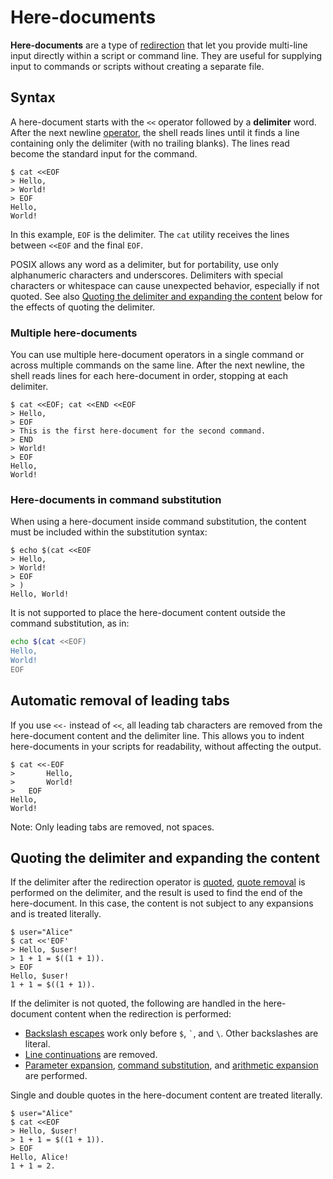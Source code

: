 # Here-documents

**Here-documents** are a type of [redirection](index.html) that let you provide multi-line input directly within a script or command line. They are useful for supplying input to commands or scripts without creating a separate file.

## Syntax

A here-document starts with the `<<` operator followed by a **delimiter** word. After the next newline [operator](../words/index.html#tokens-and-operators), the shell reads lines until it finds a line containing only the delimiter (with no trailing blanks). The lines read become the standard input for the command.

```shell
$ cat <<EOF
> Hello,
> World!
> EOF
Hello,
World!
```

In this example, `EOF` is the delimiter. The `cat` utility receives the lines between `<<EOF` and the final `EOF`.

POSIX allows any word as a delimiter, but for portability, use only alphanumeric characters and underscores. Delimiters with special characters or whitespace can cause unexpected behavior, especially if not quoted. See also [Quoting the delimiter and expanding the content](#quoting-the-delimiter-and-expanding-the-content) below for the effects of quoting the delimiter.

### Multiple here-documents

You can use multiple here-document operators in a single command or across multiple commands on the same line. After the next newline, the shell reads lines for each here-document in order, stopping at each delimiter.

```shell
$ cat <<EOF; cat <<END <<EOF
> Hello,
> EOF
> This is the first here-document for the second command.
> END
> World!
> EOF
Hello,
World!
```

### Here-documents in command substitution

When using a here-document inside command substitution, the content must be included within the substitution syntax:

```shell
$ echo $(cat <<EOF
> Hello,
> World!
> EOF
> )
Hello, World!
```

It is not supported to place the here-document content outside the command substitution, as in:

```sh
echo $(cat <<EOF)
Hello,
World!
EOF
```

## Automatic removal of leading tabs

If you use `<<-` instead of `<<`, all leading tab characters are removed from the here-document content and the delimiter line. This allows you to indent here-documents in your scripts for readability, without affecting the output.

```shell
$ cat <<-EOF
> 		Hello,
> 		World!
> 	EOF
Hello,
World!
```

Note: Only leading tabs are removed, not spaces.

## Quoting the delimiter and expanding the content

If the delimiter after the redirection operator is [quoted](../words/quoting.md), [quote removal](../words/quoting.md#quote-removal) is performed on the delimiter, and the result is used to find the end of the here-document. In this case, the content is not subject to any expansions and is treated literally.

```shell
$ user="Alice"
$ cat <<'EOF'
> Hello, $user!
> 1 + 1 = $((1 + 1)).
> EOF
Hello, $user!
1 + 1 = $((1 + 1)).
```

If the delimiter is not quoted, the following are handled in the here-document content when the redirection is performed:

- [Backslash escapes](../words/quoting.md#backslash) work only before `$`, `` ` ``, and `\`. Other backslashes are literal.
- [Line continuations](../words/quoting.md#line-continuation) are removed.
- [Parameter expansion](../words/parameters.md), [command substitution](../words/command_substitution.md), and [arithmetic expansion](../words/arithmetic.md) are performed.

Single and double quotes in the here-document content are treated literally.

```shell
$ user="Alice"
$ cat <<EOF
> Hello, $user!
> 1 + 1 = $((1 + 1)).
> EOF
Hello, Alice!
1 + 1 = 2.
```
